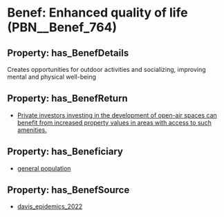 # Benef: __Enhanced quality of life__ (PBN__Benef_764)

## Property: has_BenefDetails

Creates opportunities for outdoor activities and socializing, improving mental and physical well-being

## Property: has_BenefReturn

* [Private investors investing in the development of open-air spaces can benefit from increased property values in areas with access to such amenities.](../BenefReturn/PBN__BenefReturn_833)

## Property: has_Beneficiary

* [general population](../Stakeholder/PBN__Stakeholder_9)

## Property: has_BenefSource

* [davis_epidemics_2022](../Article/PBN__Article_152)

